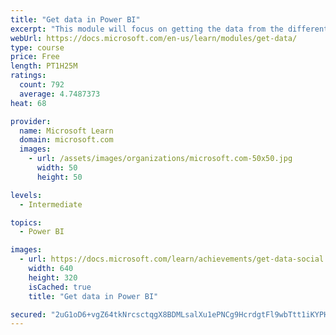 ```yaml
---
title: "Get data in Power BI"
excerpt: "This module will focus on getting the data from the different data sources and importing it into Power BI by using Power Query."
webUrl: https://docs.microsoft.com/en-us/learn/modules/get-data/
type: course
price: Free
length: PT1H25M
ratings:
  count: 792
  average: 4.7487373
heat: 68

provider:
  name: Microsoft Learn
  domain: microsoft.com
  images:
    - url: /assets/images/organizations/microsoft.com-50x50.jpg
      width: 50
      height: 50

levels:
  - Intermediate

topics:
  - Power BI

images:
  - url: https://docs.microsoft.com/learn/achievements/get-data-social.png
    width: 640
    height: 320
    isCached: true
    title: "Get data in Power BI"

secured: "2uG1oD6+vgZ64tkNrcsctqgX8BDMLsalXu1ePNCg9HcrdgtFl9wbTtt1iKYPH0ya7tASfVG+Eejnu5G41G1B9jD21IqBvoRahxu+dkPUDbdilXquU55FlHgGkTtCFODJsNKgYSPnbIGXNvKy0muihrb1zibJj71vfvrm18KmhY2BKpSuWbtfcFL9V0DTsQnSsWjNkmTuvcxrUyWwytZUVdYT6BH/5S8d9lnM4kzA0G+UyXnmCtY7SDc69EoDWnLjDy/ASahCEhD1kVq/ikYkVnw5N3gLIL4jUCa4E2t30tHtmuYGKFeKGV8HlqadYfu+a9vUmrwIStcALxAacm1A/jTRjUyJzHgqA4gCH3kMj+6CXJwgYEXaPEeN9XW0UFPM0tkvipprHo85hflxHpJ2FjnzQIR2YdG9X/tM4gmBIBA=;mpTmkQ0g+DDQuY+/5Wdf2g=="
---
```



